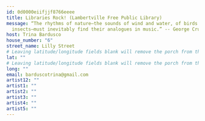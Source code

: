 ```yaml
---
id: 0d0000eiifjjf8766eeee
title: Libraries Rock! (Lambertville Free Public Library)
message: “The rhythms of nature—the sounds of wind and water, of birds and
  insects—must inevitably find their analogues in music.” -- George Crumb
host: Trina Bardusco
house_number: "6"
street_name: Lilly Street
# Leaving latitude/longitude fields blank will remove the porch from the Porchfest map.
lat: ""
# Leaving latitude/longitude fields blank will remove the porch from the Porchfest map.
long: ""
email: barduscotrina@gmail.com
artist12: ""
artist1: ""
artist2: ""
artist3: ""
artist4: ""
artist5: ""
---
```


